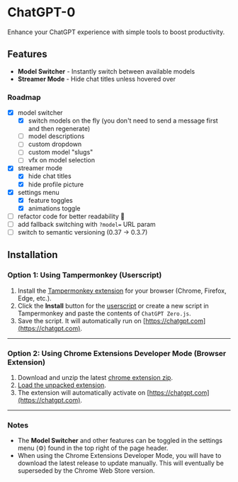 # ChatGPT-0
Enhance your ChatGPT experience with simple tools to boost productivity.

## Features
- **Model Switcher** - Instantly switch between available models
- **Streamer Mode**  - Hide chat titles unless hovered over

### Roadmap
- [x] model switcher
  - [x] switch models on the fly (you don't need to send a message first and then regenerate)
  - [ ] model descriptions
  - [ ] custom dropdown
  - [ ] custom model "slugs"
  - [ ] vfx on model selection
- [x] streamer mode
  - [x] hide chat titles
  - [x] hide profile picture
- [x] settings menu
  - [x] feature toggles
  - [x] animations toggle
- [ ] refactor code for better readability 🎯
- [ ] add fallback switching with `?model=` URL param
- [ ] switch to semantic versioning (0.37 -> 0.3.7)

## Installation

### Option 1: Using Tampermonkey (Userscript)

1. Install the [Tampermonkey extension](https://www.tampermonkey.net/) for your browser (Chrome, Firefox, Edge, etc.).
2. Click the **Install** button for the [userscript](https://greasyfork.org/en/scripts/539826-chatgpt-zero) or create a new script in Tampermonkey and paste the contents of `ChatGPT Zero.js`.
3. Save the script. It will automatically run on [https://chatgpt.com](https://chatgpt.com).

---

### Option 2: Using Chrome Extensions Developer Mode (Browser Extension)

1. Download and unzip the latest [chrome extension zip](https://github.com/NextDev65/ChatGPT-0/releases).
2. [Load the unpacked extension](https://developer.chrome.com/docs/extensions/get-started/tutorial/hello-world#:~:text=Load%20an%20unpacked%20extension).
3. The extension will automatically activate on [https://chatgpt.com](https://chatgpt.com).

---

### Notes

- The **Model Switcher** and other features can be toggled in the settings menu (⚙️) found in the top right of the page header.
- When using the Chrome Extensions Developer Mode, you will have to download the latest release to update manually. This will eventually be superseded by the Chrome Web Store version.
